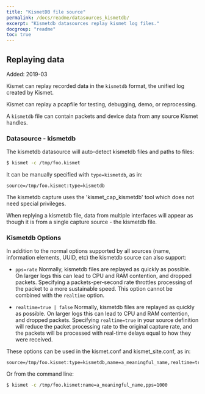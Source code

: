 ```yaml
---
title: "KismetDB file source"
permalink: /docs/readme/datasources_kismetdb/
excerpt: "Kismetdb datasources replay kismet log files."
docgroup: "readme"
toc: true
---
```


## Replaying data
Added: 2019-03

Kismet can replay recorded data in the `kismetdb` format, the unified log created by Kismet. 

Kismet can replay a pcapfile for testing, debugging, demo, or reprocessing.

A `kismetdb` file can contain packets and device data from any source Kismet handles.

### Datasource - kismetdb

The kismetdb datasource will auto-detect kismetdb files and paths to files:
```bash
$ kismet -c /tmp/foo.kismet
```

It can be manually specified with `type=kismetdb`, as in:

```
source=/tmp/foo.kismet:type=kismetdb
```

The kismetdb capture uses the 'kismet_cap_kismetdb' tool which does not need special privileges.

When replying a kismetdb file, data from multiple interfaces will appear as though it is from a single capture source - the kismetdb file.

### Kismetdb Options
In addition to the normal options supported by all sources (name, information elements, UUID, etc) the kismetdb source can also support:

* `pps=rate`
   Normally, kismetdb files are replayed as quickly as possible.  On larger logs this can lead to CPU and RAM contention, and dropped packets.  Specifying a packets-per-second rate throttles processing of the packet to a more sustainable speed.
   This option cannot be combined with the `realtime` option.

* `realtime=true | false`
   Normally, kismetdb files are replayed as quickly as possible.  On larger logs this can lead to CPU and RAM contention, and dropped packets.  Specifying `realtime=true` in your source definition will reduce the packet processing rate to the original capture rate, and the packets will be processed with real-time delays equal to how they were received.
   
 These options can be used in the kismet.conf and kismet_site.conf, as in:
 
 ```
 source=/tmp/foo.kismet:type=kismetdb,name=a_meaningful_name,realtime=true
 ```
 
 Or from the command line:
 
 ```bash
$ kismet -c /tmp/foo.kismet:name=a_meaningful_name,pps=1000
```
 
 

